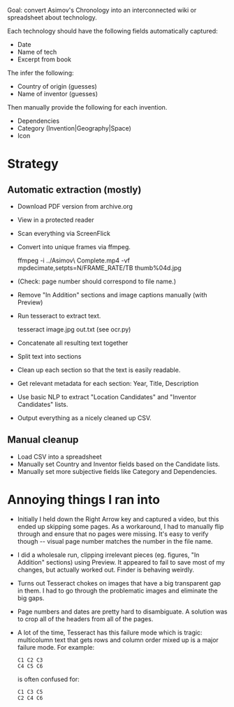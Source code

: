 Goal: convert Asimov's Chronology into an interconnected wiki or spreadsheet
about technology.

Each technology should have the following fields automatically captured:

- Date
- Name of tech
- Excerpt from book

The infer the following:

- Country of origin (guesses)
- Name of inventor (guesses)

Then manually provide the following for each invention.

- Dependencies
- Category (Invention|Geography|Space)
- Icon


# Strategy

## Automatic extraction (mostly)

- Download PDF version from archive.org
- View in a protected reader
- Scan everything via ScreenFlick 
- Convert into unique frames via ffmpeg.

    ffmpeg -i ../Asimov\ Complete.mp4  -vf mpdecimate,setpts=N/FRAME_RATE/TB thumb%04d.jpg

- (Check: page number should correspond to file name.)
- Remove "In Addition" sections and image captions manually (with Preview)
- Run tesseract to extract text.

    tesseract image.jpg out.txt
    (see ocr.py)

- Concatenate all resulting text together
- Split text into sections
- Clean up each section so that the text is easily readable.
- Get relevant metadata for each section: Year, Title, Description
- Use basic NLP to extract "Location Candidates" and "Inventor Candidates" lists.
- Output everything as a nicely cleaned up CSV.

## Manual cleanup

- Load CSV into a spreadsheet
- Manually set Country and Inventor fields based on the Candidate lists.
- Manually set more subjective fields like Category and Dependencies.



# Annoying things I ran into

- Initially I held down the Right Arrow key and captured a video, but this ended
  up skipping some pages. As a workaround, I had to manually flip through and
  ensure that no pages were missing. It's easy to verify though -- visual page
  number matches the number in the file name.

- I did a wholesale run, clipping irrelevant pieces (eg. figures, "In Addition"
  sections) using Preview. It appeared to fail to save most of my changes, but
  actually worked out. Finder is behaving weirdly.

- Turns out Tesseract chokes on images that have a big transparent gap in them.
  I had to go through the problematic images and eliminate the big gaps.

- Page numbers and dates are pretty hard to disambiguate. A solution was to crop
  all of the headers from all of the pages.

- A lot of the time, Tesseract has this failure mode which is tragic:
  multicolumn text that gets rows and column order mixed up is a major failure
  mode. For example:

      C1 C2 C3
      C4 C5 C6

  is often confused for:

      C1 C3 C5
      C2 C4 C6

